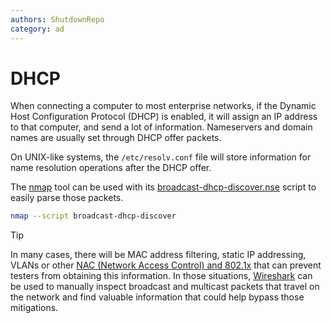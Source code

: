 ```yaml
---
authors: ShutdownRepo
category: ad
---
```


# DHCP

When connecting a computer to most enterprise networks, if the Dynamic Host Configuration Protocol (DHCP) is enabled, it will assign an IP address to that computer, and send a lot of information. Nameservers and domain names are usually set through DHCP offer packets.

On UNIX-like systems, the `/etc/resolv.conf` file will store information for name resolution operations after the DHCP offer.

The [nmap](https://nmap.org/) tool can be used with its [broadcast-dhcp-discover.nse](https://nmap.org/nsedoc/scripts/broadcast-dhcp-discover.html) script to easily parse those packets.

```bash
nmap --script broadcast-dhcp-discover
```

> [!TIP]
> In many cases, there will be MAC address filtering, static IP addressing, VLANs or other [NAC (Network Access Control) and 802.1x](../../physical/networking/network-access-control.md) that can prevent testers from obtaining this information. In those situations, [Wireshark](https://www.wireshark.org/) can be used to manually inspect broadcast and multicast packets that travel on the network and find valuable information that could help bypass those mitigations.
